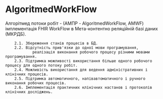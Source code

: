 # AlgoritmedWorkFlow 
Алгорітмед потоки робіт - (АМПР - AlgoritmedWorkFlow, AMWF) імплементація FHIR WorkFlow в Мета-контентно реляційній базі даних (МКРДБ).

        2.1. Збереження станів процесів в БД.
        2.2. Відсутність прив'язки до одної мови програмування, 
                реалізація виконання робочого процесу різними мовами програмування.
        2.3. Підтримка можливості використання більше одного робочого процесу для одного потоку робіт.
        2.4. Можливість використання для ведення адміністративних і клінічних процесів.
        2.5. Підтримка автоматичного, напівавтоматичного і ручного виконання робочих процесів.
        2.6. Імплементація практичних клінічних настанов і протоколів клінічних досліджень.
